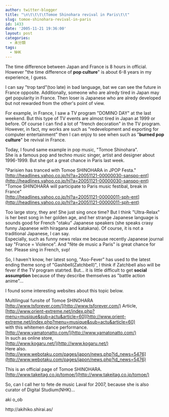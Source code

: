 ```yaml
---
author: twitter-blogger
title: "\n\t\t\t\tTomoe Shinohara revival in Paris\t\t"
slug: tomoe-shinohara-revival-in-paris
id: 1433
date: '2005-11-21 19:36:00'
layout: post
categories:
  - 未分類
tags:
  - NHK
---
```


The time difference between Japan and France is 8 hours in official. However "the time difference of <span style="font-weight: bold;">pop culture</span>" is about 6-8 years in my experience, I guess.  

I can say "trop tard"(too late) in bad language, bat we can see the future in France opposite. Additionally, someone who are alredy tired in Japan may get popularity in France. Then loser is Japanese who are alredy developed but not rewarded from the other's point of view.  

For example, in France, I saw a TV program "DOMINO DAY" at the last weekend. But this type of TV events are almost tired in Japan at 1999 or before. Of course I can find a lot of "french decoration" in the TV program. However, in fact, my works are such as "redevelopment and exporting for computer entertainment" then I can enjoy to see when such as "<span style="font-weight: bold;">burned pop culture</span>" be revival in France.  

Today, I found same example in pop music, "Tomoe Shinohara".  
She is a famous pop and techno music singer, artist and designer about 1996-1999\. But she got a great chance in Paris last week.  

"Parisien has tranced with Tomoe SHINOHARA in JPOP Festa."  
[http://headlines.yahoo.co.jp/hl?a=20051121-00000030-sanspo-ent](http://headlines.yahoo.co.jp/hl?a=20051121-00000030-sanspo-ent)  
"Tomoe SHINOHARA will participate to Paris music festibal, break in France"  
[http://headlines.yahoo.co.jp/hl?a=20051121-00000011-sph-ent](http://headlines.yahoo.co.jp/hl?a=20051121-00000011-sph-ent)  

Too large story, they are! She just sing once time? But I think "Ultra-Relax" is her best song in her golden age, and her strange Japanese language is sounds good for French "otaku" Japanese speakers (she speaks crasy funny Japanese with hiragana and katakana). Of course, it is not a traditional Japanese, I can say.  
Especially, such as funny news relax me because recently Japanese journal say "France = Violence". And "fête de music a Paris" is great chance for her. Please sing in French, svp!  

So, I haven't know, her latest song, "Aso-Fever" has used to the latest ending theme song of "Gashbell(Zatchbell)", I think if Zatchbell also will be fever if the TV program statrted. But... it is little difficult to get <span style="font-weight: bold;">social assumption</span> because of they describe themselves as "battle action anime"...  

I found some interesting websites about this topic below.  

Multilingual funsite of Tomoe SHINOHARA  
<span style="text-decoration: underline;"></span>[http://www.tsforever.com/](http://www.tsforever.com/) <span style="text-decoration: underline;"></span> Article,  
[http://www.orient-extreme.net/index.php?menu=musique&sub=actu&article=60](http://www.orient-extreme.net/index.php?menu=musique&sub=actu&article=60)  
with this whitemen dance performance.  
[http://www.yamatonatto.com/](http://www.yamatonatto.com/)  
In such as online store,  
[http://www.kogaru.net/](http://www.kogaru.net/)  
Here also.  
[http://www.webotaku.com/pages/japon/news.php?id_news=5476](http://www.webotaku.com/pages/japon/news.php?id_news=5476)  

This is an official page of Tomoe SHINOHARA.  
[http://www.takeitag.co.jp/tomoe/](http://www.takeitag.co.jp/tomoe/)  

So, can I call her to fete de music Laval for 2007, because she is also curator of Digital Studium(NHK)...  

aki o_ob

<div>http://akihiko.shirai.as/</div>